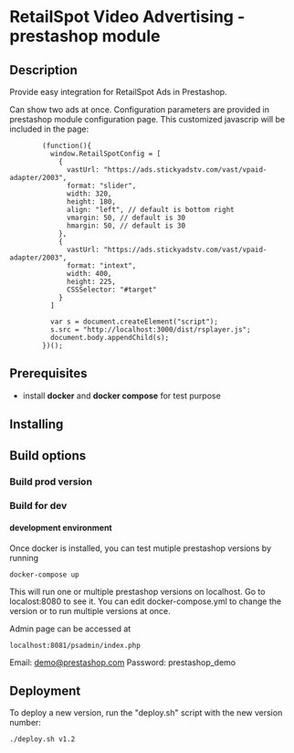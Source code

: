 # RetailSpot Video Advertising - prestashop module

## Description

Provide easy integration for RetailSpot Ads in Prestashop.

Can show two ads at once. Configuration parameters are provided in prestashop module configuration page.
This customized javascrip will be included in the page:

```
        (function(){
          window.RetailSpotConfig = [
            {
              vastUrl: "https://ads.stickyadstv.com/vast/vpaid-adapter/2003",
              format: "slider",
              width: 320,
              height: 180,
              align: "left", // default is bottom right
              vmargin: 50, // default is 30
              hmargin: 50, // default is 30
            },
            {
              vastUrl: "https://ads.stickyadstv.com/vast/vpaid-adapter/2003",
              format: "intext",
              width: 400,
              height: 225,
              CSSSelector: "#target"
            }
          ]

          var s = document.createElement("script");
          s.src = "http://localhost:3000/dist/rsplayer.js";
          document.body.appendChild(s);
        })();
```

## Prerequisites

- install **docker** and **docker compose** for test purpose

## Installing

## Build options

### Build prod version

### Build for dev

#### development environment

Once docker is installed, you can test mutiple prestashop versions by running

```
docker-compose up
```

This will run one or multiple prestashop versions on localhost. Go to localost:8080 to see it.
You can edit docker-compose.yml to change the version or to run multiple versions at once.

Admin page can be accessed at

```
localhost:8081/psadmin/index.php
```

Email: demo@prestashop.com
Password: prestashop_demo


## Deployment

To deploy a new version,  run the "deploy.sh" script with the new version number:

```
./deploy.sh v1.2
```